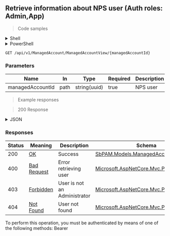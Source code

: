 
## Retrieve information about NPS user (Auth roles: Admin,App)

<a id="opIdGetManagedAccountViewByManagedAccountIdAsync"></a>

> Code samples

<details><summary>Shell</summary>


```shell
# You can also use wget
curl -X GET /api/v1/ManagedAccount/ManagedAccountView/{managedAccountId} \
  -H 'Accept: application/json' \
  -H 'Authorization: Bearer TOKEN'

```


</details>

<details><summary>PowerShell</summary>


```powershell
# PowerShell example

$NPSUrl = "https://localhost:6500"

$Login = @{
    Login = "User"
    Password = "Password"
}
# Cookie container for multi-factor authentication
$WebSession = New-Object Microsoft.PowerShell.Commands.WebRequestSession
$Token = Invoke-RestMethod -Uri "$($NPSUrl)/signinBody" -Method POST -Body (ConvertTo-Json $Login) -WebSession $WebSession -ContentType "application/json"
$Token = Invoke-RestMethod -Uri "$($NPSUrl)/signin2fa" -Method Post -Body $MfaCode -Headers @{Authorization = "Bearer $Token"} -WebSession $WebSession -ContentType "application/json"

$Headers = @{
    Authorization = "Bearer $Token"
}
Invoke-RestMethod -Method GET -Uri "$($NPSUrl)/api/v1/ManagedAccount/ManagedAccountView/{managedAccountId}" -Headers $Headers -ContentType "application/json"
```


</details>

`GET /api/v1/ManagedAccount/ManagedAccountView/{managedAccountId}`

<h3 id="retrieve-information-about-nps-user-(auth-roles:-admin,app)-parameters">Parameters</h3>

|Name|In|Type|Required|Description|
|---|---|---|---|---|
|managedAccountId|path|string(uuid)|true|NPS user|

> Example responses

> 200 Response

<details><summary>JSON</summary>


```json
{
  "entityType": "ManagedAccount",
  "id": "497f6eca-6276-4993-bfeb-53cbbbba6f08",
  "hostUserId": "f49f66da-8e90-4a2e-90ba-36f4d97bfbe9",
  "name": "string",
  "displayName": "string",
  "samAccountName": "string",
  "department": "string",
  "userPrincipalName": "string",
  "email": "string",
  "domainConfigId": "0ef2a0ae-0442-42e8-9ed5-4a4ed3f7578e",
  "domainName": "string",
  "lastLogonTimestamp": "2019-08-24T14:15:22Z",
  "activeSessionCount": 0,
  "scheduledSessionCount": 0,
  "accessPolicyCount": 0,
  "certificateSerialNumber": "string",
  "locked": true,
  "lockoutEnd": "2019-08-24T14:15:22Z",
  "isReviewer": true
}
```


</details>

<h3 id="retrieve-information-about-nps-user-(auth-roles:-admin,app)-responses">Responses</h3>

|Status|Meaning|Description|Schema|
|---|---|---|---|
|200|[OK](https://tools.ietf.org/html/rfc7231#section-6.3.1)|Success|[SbPAM.Models.ManagedAccountView](../Models/sbpam.models.managedaccountview.md)|
|400|[Bad Request](https://tools.ietf.org/html/rfc7231#section-6.5.1)|Error retrieving user|[Microsoft.AspNetCore.Mvc.ProblemDetails](../Models/microsoft.aspnetcore.mvc.problemdetails.md)|
|403|[Forbidden](https://tools.ietf.org/html/rfc7231#section-6.5.3)|User is not an Administrator|[Microsoft.AspNetCore.Mvc.ProblemDetails](../Models/microsoft.aspnetcore.mvc.problemdetails.md)|
|404|[Not Found](https://tools.ietf.org/html/rfc7231#section-6.5.4)|User not found|[Microsoft.AspNetCore.Mvc.ProblemDetails](../Models/microsoft.aspnetcore.mvc.problemdetails.md)|

<aside class="warning">
To perform this operation, you must be authenticated by means of one of the following methods:
Bearer
</aside>


